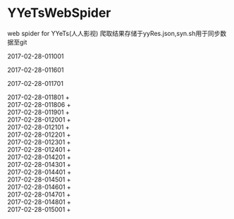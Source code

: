 # YYeTsWebSpider
web spider for YYeTs(人人影视)
爬取结果存储于yyRes.json,syn.sh用于同步数据至git <br />


2017-02-28-011001


2017-02-28-011601


2017-02-28-011701


2017-02-28-011801 + <br />
2017-02-28-011806 + <br />
2017-02-28-011901 + <br />
2017-02-28-012001 + <br />
2017-02-28-012101 + <br />
2017-02-28-012201 + <br />
2017-02-28-012301 + <br />
2017-02-28-012401 + <br />
2017-02-28-014201 + <br />
2017-02-28-014301 + <br />
2017-02-28-014401 + <br />
2017-02-28-014501 + <br />
2017-02-28-014601 + <br />
2017-02-28-014701 + <br />
2017-02-28-014801 + <br />
2017-02-28-015001 + <br />
